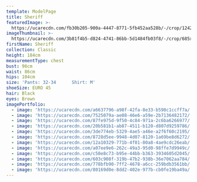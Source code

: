 ```yaml
---
template: ModelPage
title: Sheriff
featuredImage: >-
  https://ucarecdn.com/fb30b205-900a-4447-8771-5fb452aa528b/-/crop/1242x796/0,0/-/preview/
imageThumbnail: >-
  https://ucarecdn.com/3b81f4b5-d824-4741-86bb-5d1484fb03f8/-/crop/685x810/220,0/-/preview/
firstName: Sheriff
collection: Classic
height: 184cm
measurementType: chest
bust: 96cm
waist: 86cm
hips: 104cm
size: 'Pants: 32-34      Shirt: M'
shoeSize: EURO 45
hair: Black
eyes: Brown
imagePortfolio:
  - image: 'https://ucarecdn.com/a6637796-a98f-42fa-8e33-b598c1ccff7a/'
  - image: 'https://ucarecdn.com/7525079a-ae08-46e6-a59e-2b7136482172/'
  - image: 'https://ucarecdn.com/87fe975d-9f50-4c84-971a-2c6ba6266977/'
  - image: 'https://ucarecdn.com/20b581b1-ab87-4511-b120-d807d9259786/'
  - image: 'https://ucarecdn.com/3de774eb-5329-4ae5-a46e-a2f6f60c2195/'
  - image: 'https://ucarecdn.com/8728d5ee-9948-4d07-8120-1a69be8d6272/'
  - image: 'https://ucarecdn.com/12a10329-771b-4f01-80a8-4ae9cdc26eab/'
  - image: 'https://ucarecdn.com/a07ee9e6-262c-49a3-95d0-98ffe7d9949c/'
  - image: 'https://ucarecdn.com/c50e8c73-b95e-44bb-b363-3934605d2045/'
  - image: 'https://ucarecdn.com/603c908f-319b-47b2-938b-36e7062aa784/'
  - image: 'https://ucarecdn.com/778bfb90-7ff2-4678-a6cc-259bdb3561bb/'
  - image: 'https://ucarecdn.com/80169d0e-8dd2-402e-977b-cb0fe19ba49a/'
---
```


